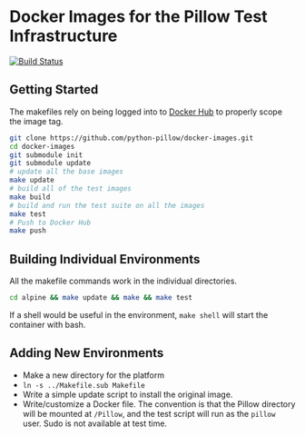 # Docker Images for the Pillow Test Infrastructure

[![Build Status](https://travis-ci.org/python-pillow/docker-images.svg?branch=master)](https://travis-ci.org/python-pillow/docker-images)

## Getting Started

The makefiles rely on being logged into to [Docker Hub](https://hub.docker.com) to properly scope
the image tag. 

```bash
git clone https://github.com/python-pillow/docker-images.git
cd docker-images
git submodule init
git submodule update
# update all the base images
make update
# build all of the test images
make build
# build and run the test suite on all the images
make test
# Push to Docker Hub
make push
```

## Building Individual Environments

All the makefile commands work in the individual directories.

```bash
cd alpine && make update && make && make test
```

If a shell would be useful in the environment, `make shell` will start
the container with bash.

## Adding New Environments

- Make a new directory for the platform
- `ln -s ../Makefile.sub Makefile`
- Write a simple update script to install the original image.
- Write/customize a Docker file. The convention is that the Pillow directory will be mounted at `/Pillow`, and the test script will run as the `pillow` user. Sudo is not available at test time. 

